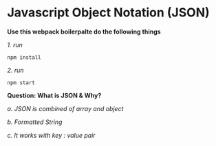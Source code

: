 # Javascript Object Notation (JSON)

**Use this webpack boilerpalte do the following things**

_1. run_

	npm install
_2. run_

	npm start

**Question: What is JSON & Why?**

_a. JSON is combined of array and object_

_b. Formatted String_

_c. It works with key : value pair_



